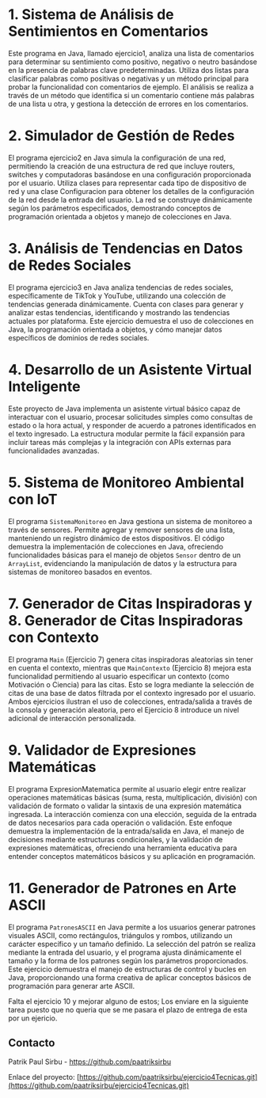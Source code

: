 # 1. Sistema de Análisis de Sentimientos en Comentarios
Este programa en Java, llamado ejercicio1, analiza una lista de comentarios para determinar su sentimiento como positivo, negativo o neutro basándose en la presencia de palabras clave predeterminadas. Utiliza dos listas para clasificar palabras como positivas o negativas y un método principal para probar la funcionalidad con comentarios de ejemplo. El análisis se realiza a través de un método que identifica si un comentario contiene más palabras de una lista u otra, y gestiona la detección de errores en los comentarios.
# 2. Simulador de Gestión de Redes
El programa ejercicio2 en Java simula la configuración de una red, permitiendo la creación de una estructura de red que incluye routers, switches y computadoras basándose en una configuración proporcionada por el usuario. Utiliza clases para representar cada tipo de dispositivo de red y una clase Configuracion para obtener los detalles de la configuración de la red desde la entrada del usuario. La red se construye dinámicamente según los parámetros especificados, demostrando conceptos de programación orientada a objetos y manejo de colecciones en Java.
# 3. Análisis de Tendencias en Datos de Redes Sociales
El programa ejercicio3 en Java analiza tendencias de redes sociales, específicamente de TikTok y YouTube, utilizando una colección de tendencias generada dinámicamente. Cuenta con clases para generar y analizar estas tendencias, identificando y mostrando las tendencias actuales por plataforma. Este ejercicio demuestra el uso de colecciones en Java, la programación orientada a objetos, y cómo manejar datos específicos de dominios de redes sociales.
# 4. Desarrollo de un Asistente Virtual Inteligente
Este proyecto de Java implementa un asistente virtual básico capaz de interactuar con el usuario, procesar solicitudes simples como consultas de estado o la hora actual, y responder de acuerdo a patrones identificados en el texto ingresado. La estructura modular permite la fácil expansión para incluir tareas más complejas y la integración con APIs externas para funcionalidades avanzadas.
# 5. Sistema de Monitoreo Ambiental con IoT
El programa `SistemaMonitoreo` en Java gestiona un sistema de monitoreo a través de sensores. Permite agregar y remover sensores de una lista, manteniendo un registro dinámico de estos dispositivos. El código demuestra la implementación de colecciones en Java, ofreciendo funcionalidades básicas para el manejo de objetos `Sensor` dentro de un `ArrayList`, evidenciando la manipulación de datos y la estructura para sistemas de monitoreo basados en eventos.
# 7. Generador de Citas Inspiradoras y 8. Generador de Citas Inspiradoras con Contexto
El programa `Main` (Ejercicio 7) genera citas inspiradoras aleatorias sin tener en cuenta el contexto, mientras que `MainContexto` (Ejercicio 8) mejora esta funcionalidad permitiendo al usuario especificar un contexto (como Motivación o Ciencia) para las citas. Esto se logra mediante la selección de citas de una base de datos filtrada por el contexto ingresado por el usuario. Ambos ejercicios ilustran el uso de colecciones, entrada/salida a través de la consola y generación aleatoria, pero el Ejercicio 8 introduce un nivel adicional de interacción personalizada.
# 9. Validador de Expresiones Matemáticas
El programa ExpresionMatematica permite al usuario elegir entre realizar operaciones matemáticas básicas (suma, resta, multiplicación, división) con validación de formato o validar la sintaxis de una expresión matemática ingresada. La interacción comienza con una elección, seguida de la entrada de datos necesarios para cada operación o validación. Este enfoque demuestra la implementación de la entrada/salida en Java, el manejo de decisiones mediante estructuras condicionales, y la validación de expresiones matemáticas, ofreciendo una herramienta educativa para entender conceptos matemáticos básicos y su aplicación en programación.
# 11. Generador de Patrones en Arte ASCII
El programa `PatronesASCII` en Java permite a los usuarios generar patrones visuales ASCII, como rectángulos, triángulos y rombos, utilizando un carácter específico y un tamaño definido. La selección del patrón se realiza mediante la entrada del usuario, y el programa ajusta dinámicamente el tamaño y la forma de los patrones según los parámetros proporcionados. Este ejercicio demuestra el manejo de estructuras de control y bucles en Java, proporcionando una forma creativa de aplicar conceptos básicos de programación para generar arte ASCII.

Falta el ejercicio 10 y mejorar alguno de estos; Los enviare en la siguiente tarea puesto que no queria que se me pasara el plazo de entrega de esta por un ejericio. 

## Contacto

Patrik Paul Sirbu - https://github.com/paatriksirbu

Enlace del proyecto: [https://github.com/paatriksirbu/ejercicio4Tecnicas.git](https://github.com/paatriksirbu/ejercicio4Tecnicas.git)



